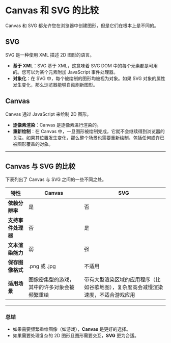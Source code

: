 # Canvas 和 SVG 的比较

Canvas 和 SVG 都允许您在浏览器中创建图形，但是它们在根本上是不同的。

## SVG

SVG 是一种使用 XML 描述 2D 图形的语言。

- **基于 XML**：SVG 基于 XML，这意味着 SVG DOM 中的每个元素都是可用的。您可以为某个元素附加 JavaScript 事件处理器。
- **对象化**：在 SVG 中，每个被绘制的图形均被视为对象。如果 SVG 对象的属性发生变化，那么浏览器能够自动刷新图形。

## Canvas

Canvas 通过 JavaScript 来绘制 2D 图形。

- **逐像素渲染**：Canvas 是逐像素进行渲染的。
- **重新绘制**：在 Canvas 中，一旦图形被绘制完成，它就不会继续得到浏览器的关注。如果其位置发生变化，那么整个场景也需要重新绘制，包括任何或许已被图形覆盖的对象。

---

## Canvas 与 SVG 的比较

下表列出了 Canvas 与 SVG 之间的一些不同之处。

| 特性               | Canvas                                       | SVG                                                                                |
| ------------------ | -------------------------------------------- | ---------------------------------------------------------------------------------- |
| **依赖分辨率**     | 是                                           | 否                                                                                 |
| **支持事件处理器** | 否                                           | 是                                                                                 |
| **文本渲染能力**   | 弱                                           | 强                                                                                 |
| **保存图像格式**   | .png 或 .jpg                                 | 不适用                                                                             |
| **适用场景**       | 图像密集型的游戏，其中的许多对象会被频繁重绘 | 带有大型渲染区域的应用程序（比如谷歌地图），复杂度高会减慢渲染速度，不适合游戏应用 |

---

### 总结

- 如果需要频繁重绘图像（如游戏），**Canvas** 是更好的选择。
- 如果需要处理复杂的 2D 图形且图形需要交互，**SVG** 更为合适。
